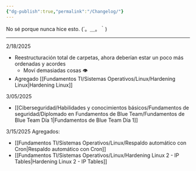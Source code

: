 ```yaml
---
{"dg-publish":true,"permalink":"/Changelog/"}
---
```


No sé porque nunca hice esto.
(´。＿。｀)

---

2/18/2025
- Reestructuración total de carpetas, ahora deberían estar un poco más ordenadas y acordes
	- Moví demasiadas cosas 👁️
- Agregado [[Fundamentos TI/Sistemas Operativos/Linux/Hardening Linux\|Hardening Linux]]

3/05/2025
- [[Ciberseguridad/Habilidades y conocimientos básicos/Fundamentos de seguridad/Diplomado en Fundamentos de Blue Team/Fundamentos de Blue Team Día 1\|Fundamentos de Blue Team Día 1]]

3/15/2025
Agregados:
- [[Fundamentos TI/Sistemas Operativos/Linux/Respaldo automático con Cron\|Respaldo automático con Cron]]
- [[Fundamentos TI/Sistemas Operativos/Linux/Hardening Linux 2 - IP Tables\|Hardening Linux 2 - IP Tables]]




